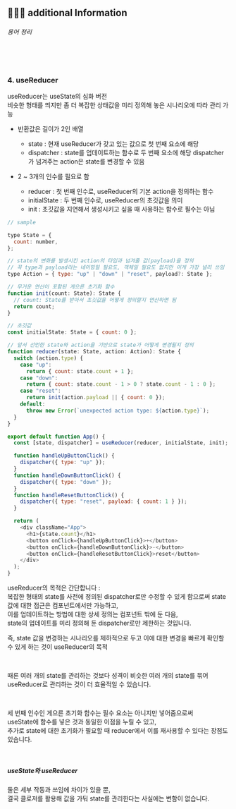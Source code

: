 ## 👩🏻‍💻 additional Information

###### 용어 정리

<br />
<br />

### 4. useReducer

useReducer는 useState의 심화 버전 <br />
비슷한 형태를 띄지만 좀 더 복잡한 상태값을 미리 정의해 놓은 시나리오에 따라 관리 가능 <br />

- 반환값은 길이가 2인 배열

  - state : 현재 useReducer가 갖고 있는 값으로 첫 번째 요소에 해당
  - dispatcher : state를 업데이트하는 함수로 두 번째 요소에 해당
    dispatcher가 넘겨주는 action은 state를 변경할 수 있음

- 2 ~ 3개의 인수를 필요로 함
  - reducer : 첫 번째 인수로, useReducer의 기본 action을 정의하는 함수
  - initialState : 두 번째 인수로, useReducer의 초깃값을 의미
  - init : 초깃값을 지연해서 생성시키고 싶을 때 사용하는 함수로 필수는 아님

```js
// sample

type State = {
  count: number,
};

// state의 변화를 발생시킨 action의 타입과 넘겨줄 값(payload)을 정의
// 꼭 type과 payload라는 네이밍일 필요도, 객체일 필요도 없지만 이게 가장 널리 쓰임
type Action = { type: "up" | "down" | "reset", payload?: State };

// 무거운 연산이 포함된 게으른 초기화 함수
function init(count: State): State {
  // count: State를 받아서 초깃값을 어떻게 정의할지 연산하면 됨
  return count;
}

// 초깃값
const initialState: State = { count: 0 };
```

```js
// 앞서 선언한 state와 action을 기반으로 state가 어떻게 변경될지 정의
function reducer(state: State, action: Action): State {
  switch (action.type) {
    case "up":
      return { count: state.count + 1 };
    case "down":
      return { count: state.count - 1 > 0 ? state.count - 1 : 0 };
    case "reset":
      return init(action.payload || { count: 0 });
    default:
      throw new Error(`unexpected action type: ${action.type}`);
  }
}
```

```js
export default function App() {
  const [state, dispatcher] = useReducer(reducer, initialState, init);

  function handleUpButtonClick() {
    dispatcher({ type: "up" });
  }
  function handleDownButtonClick() {
    dispatcher({ type: "down" });
  }
  function handleResetButtonClick() {
    dispatcher({ type: "reset", payload: { count: 1 } });
  }

  return (
    <div className="App">
      <h1>{state.count}</h1>
      <button onClick={handleUpButtonClick}>+</button>
      <button onClick={handleDownButtonClick}>-</button>
      <button onClick={handleResetButtonClick}>reset</button>
    </div>
  );
}
```

useReducer의 목적은 간단합니다 : <br />
복잡한 형태의 state를 사전에 정의된 dispatcher로만 수정할 수 있게 함으로써 state 값에 대한 접근은 컴포넌트에서만 가능하고, <br />
이를 업데이트하는 방법에 대한 상세 정의는 컴포넌트 밖에 둔 다음, <br />
state의 업데이트를 미리 정의해 둔 dispatcher로만 제한하는 것입니다.

즉, state 값을 변경하는 시나리오를 제하적으로 두고 이에 대한 변경을 빠르게 확인할 수 있게 하는 것이 useReducer의 목적

<br />

때론 여러 개의 state를 관리하는 것보다 성격이 비슷한 여러 개의 state를 묶어 useReducer로 관리하는 것이 더 효율적일 수 있습니다.

<br />

세 번째 인수인 게으른 초기화 함수는 필수 요소는 아니지만 넣어줌으로써 <br />
useState에 함수를 넣은 것과 동일한 이점을 누릴 수 있고, <br />
추가로 state에 대한 초기화가 필요할 때 reducer에서 이를 재사용할 수 있다는 장점도 있습니다.

<br />

##### useState와 useReducer

둘은 세부 작동과 쓰임에 차이가 있을 뿐, <br />
결국 클로저를 활용해 값을 가둬 state를 관리한다는 사실에는 변함이 없습니다.

<br />
<br />
